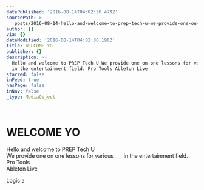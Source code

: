 ```yaml
---
datePublished: '2016-08-14T04:02:30.479Z'
sourcePath: >-
  _posts/2016-08-14-hello-and-welcome-to-prep-tech-u-we-provide-one-on-one-less.md
author: []
via: {}
dateModified: '2016-08-14T04:02:30.196Z'
title: WELCOME YO
publisher: {}
description: >-
  Hello and welcome to PREP Tech U We provide one on one lessons for various ___
  in the entertainment field. Pro Tools Ableton Live
starred: false
inFeed: true
hasPage: false
inNav: false
_type: MediaObject

---
```

# WELCOME YO

Hello and welcome to PREP Tech U  
We provide one on one lessons for various \_\_\_ in the entertainment field.  
Pro Tools  
Ableton Live

Logic a